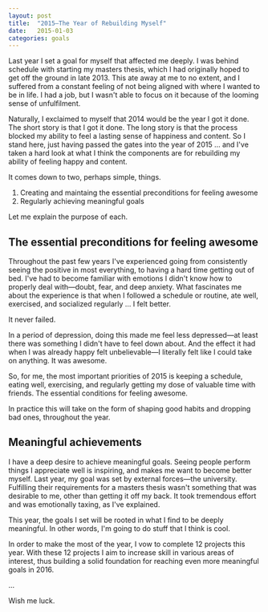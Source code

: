 ```yaml
---
layout: post
title:  "2015—The Year of Rebuilding Myself"
date:   2015-01-03
categories: goals
---
```


Last year I set a goal for myself that affected me deeply. I was behind schedule with starting my masters thesis, which I had originally hoped to get off the ground in late 2013. This ate away at me to no extent, and I suffered from a constant feeling of not being aligned with where I wanted to be in life. I had a job, but I wasn't able to focus on it because of the looming sense of unfulfilment.

Naturally, I exclaimed to myself that 2014 would be the year I got it done. The short story is that I got it done. The long story is that the process blocked my ability to feel a lasting sense of happiness and content. So I stand here, just having passed the gates into the year of 2015 … and I've taken a hard look at what I think the components are for rebuilding my ability of feeling happy and content.

It comes down to two, perhaps simple, things.

1. Creating and maintaing the essential preconditions for feeling awesome
2. Regularly achieving meaningful goals

Let me explain the purpose of each.


## The essential preconditions for feeling awesome

Throughout the past few years I've experienced going from consistently seeing the positive in most everything, to having a hard time getting out of bed. I've had to become familiar with emotions I didn't know how to properly deal with—doubt, fear, and deep anxiety. What fascinates me about the experience is that when I followed a schedule or routine, ate well, exercised, and socialized regularly … I felt better.

It never failed.

In a period of depression, doing this made me feel less depressed—at least there was something I didn't have to feel down about. And the effect it had when I was already happy felt unbelievable—I literally felt like I could take on anything. It was awesome.

So, for me, the most important priorities of 2015 is keeping a schedule, eating well, exercising, and regularly getting my dose of valuable time with friends. The essential conditions for feeling awesome.

In practice this will take on the form of shaping good habits and dropping bad ones, throughout the year.


## Meaningful achievements

I have a deep desire to achieve meaningful goals. Seeing people perform things I appreciate well is inspiring, and makes me want to become better myself. Last year, my goal was set by external forces—the university. Fulfilling their requirements for a masters thesis wasn't something that was desirable to me, other than getting it off my back. It took tremendous effort and was emotionally taxing, as I've explained.

This year, the goals I set will be rooted in what I find to be deeply meaningful. In other words, I'm going to do stuff that I think is cool.

In order to make the most of the year, I vow to complete 12 projects this year. With these 12 projects I aim to increase skill in various areas of interest, thus building a solid foundation for reaching even more meaningful goals in 2016.

...

Wish me luck.